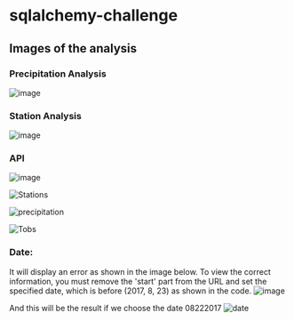 # sqlalchemy-challenge

## Images of the analysis

### Precipitation Analysis

![image](https://github.com/user-attachments/assets/f90d774f-383b-4f4e-b30a-224be233e1bd)

### Station Analysis

![image](https://github.com/user-attachments/assets/a2e7a41c-dd45-4bcc-95e7-a546069c56ae)

### API

![image](https://github.com/user-attachments/assets/19909842-7389-48e4-9c5a-fc6c1153d296)

![Stations](https://github.com/user-attachments/assets/6faeeb31-5bbc-4c4c-9a06-40e6eef4a4c6)

![precipitation](https://github.com/user-attachments/assets/67abc395-bef1-4fba-a682-f5b1013ded69)

![Tobs](https://github.com/user-attachments/assets/b44568a2-1791-4c26-a5fd-0056cb371264)

### Date:
It will display an error as shown in the image below. To view the correct information, you must remove the 'start' part from the URL and set the specified date, which is before (2017, 8, 23) as shown in the code.
![image](https://github.com/user-attachments/assets/d2750d32-8f2e-4c03-aa83-8e7a6eafa660)

And this will be the result if we choose the date 08222017
![date](https://github.com/user-attachments/assets/f0ccf084-1c2f-4547-a8da-fc4836ef5b1c)
